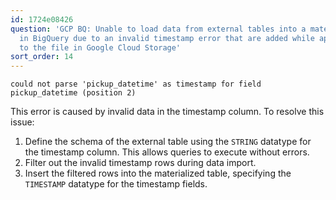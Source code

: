 ```yaml
---
id: 1724e08426
question: 'GCP BQ: Unable to load data from external tables into a materialized table
  in BigQuery due to an invalid timestamp error that are added while appending data
  to the file in Google Cloud Storage'
sort_order: 14
---
```


```plaintext
could not parse 'pickup_datetime' as timestamp for field pickup_datetime (position 2)
```

This error is caused by invalid data in the timestamp column. To resolve this issue:

1. Define the schema of the external table using the `STRING` datatype for the timestamp column. This allows queries to execute without errors.
2. Filter out the invalid timestamp rows during data import.
3. Insert the filtered rows into the materialized table, specifying the `TIMESTAMP` datatype for the timestamp fields.